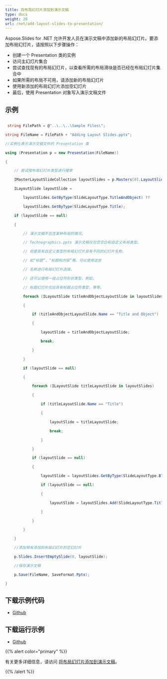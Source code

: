 ```yaml
---
title: 将布局幻灯片添加到演示文稿
type: docs
weight: 20
url: /net/add-layout-slides-to-presentation/
---
```


Aspose.Slides for .NET 允许开发人员在演示文稿中添加新的布局幻灯片。要添加布局幻灯片，请按照以下步骤操作：

- 创建一个 Presentation 类的实例
- 访问主幻灯片集合
- 尝试查找现有的布局幻灯片，以查看所需的布局滑块是否已经在布局幻灯片集合中
- 如果所需的布局不可用，请添加新的布局幻灯片
- 使用新添加的布局幻灯片添加空幻灯片
- 最后，使用 Presentation 对象写入演示文稿文件
## **示例**
``` csharp

 string FilePath = @"..\..\..\Sample Files\";

string FileName = FilePath + "Adding Layout Slides.pptx";

//实例化表示演示文稿文件的 Presentation 类

using (Presentation p = new Presentation(FileName))

{

    // 尝试按布局幻灯片类型进行搜索

    IMasterLayoutSlideCollection layoutSlides = p.Masters[0].LayoutSlides;

    ILayoutSlide layoutSlide =

        layoutSlides.GetByType(SlideLayoutType.TitleAndObject) ??

        layoutSlides.GetByType(SlideLayoutType.Title);

    if (layoutSlide == null)

    {

        // 演示文稿不包含某种布局的情况。

        // Technographics.pptx 演示文稿仅包含空白和自定义布局类型。

        // 但是具有自定义类型的布局幻灯片具有不同的幻灯片名称，

        // 如“标题”，“标题和内容”等。可以使用这些

        // 名称进行布局幻灯片选择。

        // 还可以使用一组占位符形状类型。例如，

        // 标题幻灯片仅应具有标题占位符类型，等等。

        foreach (ILayoutSlide titleAndObjectLayoutSlide in layoutSlides)

        {

            if (titleAndObjectLayoutSlide.Name == "Title and Object")

            {

                layoutSlide = titleAndObjectLayoutSlide;

                break;

            }

        }

        if (layoutSlide == null)

        {

            foreach (ILayoutSlide titleLayoutSlide in layoutSlides)

            {

                if (titleLayoutSlide.Name == "Title")

                {

                    layoutSlide = titleLayoutSlide;

                    break;

                }

            }

            if (layoutSlide == null)

            {

                layoutSlide = layoutSlides.GetByType(SlideLayoutType.Blank);

                if (layoutSlide == null)

                {

                    layoutSlide = layoutSlides.Add(SlideLayoutType.TitleAndObject, "Title and Object");

                }

            }

        }

    }

    //添加带有添加的布局幻灯片的空幻灯片 

    p.Slides.InsertEmptySlide(0, layoutSlide);

    //保存演示文稿    

    p.Save(FileName, SaveFormat.Pptx);

}

``` 
## **下载示例代码**
- [Github](https://github.com/aspose-slides/Aspose.Slides-for-.NET/releases/tag/MissingFeaturesAsposeSlidesForOpenXMLv1.1)
## **下载运行示例**
- [Github](https://github.com/aspose-slides/Aspose.Slides-for-.NET/tree/master/Plugins/OpenXML/Missing%20Features/Adding%20Layout%20Slides)

{{% alert color="primary" %}} 

有关更多详细信息，请访问 [将布局幻灯片添加到演示文稿](/slides/net/adding-and-editing-slides/#working-with-slide-size-and-layout)。

{{% /alert %}}